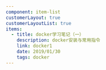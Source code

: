 ```yaml
---
component: item-list
customerLayout: true
customerLayoutList: true
items:
  - title: docker学习笔记（一）
    description: docker安装与常用指令
    link: docker1
    date: 2019/01/30
    tags: docker
---
```

